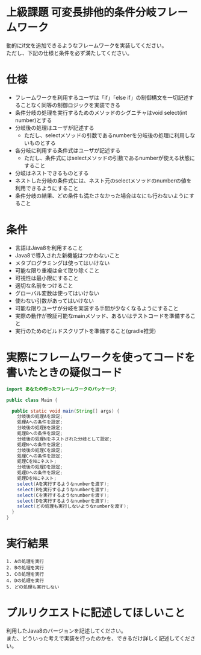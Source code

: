 # 上級課題 可変長排他的条件分岐フレームワーク
動的にif文を追加できるようなフレームワークを実装してください。  
ただし、下記の仕様と条件を必ず満たしてください。


# 仕様
* フレームワークを利用するユーザは「if」「else if」の制御構文を一切記述することなく同等の制御ロジックを実装できる
* 条件分岐の処理を実行するためのメソッドのシグニチャはvoid select(int number)とする
* 分岐後の処理はユーザが記述する
  * ただし、selectメソッドの引数であるnumberを分岐後の処理に利用しないものとする
* 各分岐に利用する条件式はユーザが記述する
  * ただし、条件式にはselectメソッドの引数であるnumberが使える状態にすること
* 分岐はネストできるものとする
* ネストした分岐の条件式には、ネスト元のselectメソッドのnumberの値を利用できるようにすること
* 条件分岐の結果、どの条件も満たさなかった場合はなにも行わないようにすること


# 条件
* 言語はJava8を利用すること
* Java8で導入された新機能はつかわないこと
* メタプログラミングは使ってはいけない
* 可能な限り重複は全て取り除くこと
* 可視性は最小限にすること
* 適切な名前をつけること
* グローバル変数は使ってはいけない
* 使わない引数があってはいけない
* 可能な限りユーザが分岐を実装する手間が少なくなるようにすること
* 実際の動作が検証可能なmainメソッド、あるいはテストコードを準備すること
* 実行のためのビルドスクリプトを準備すること(gradle推奨)


# 実際にフレームワークを使ってコードを書いたときの疑似コード
```java
import あなたの作ったフレームワークのパッケージ;

public class Main {

  public static void main(String[] args) {
    分岐後の処理Aを設定;
    処理Aへの条件を設定;
    分岐後の処理Bを設定;
    処理Bへの条件を設定;
    分岐後の処理Nをネストされた分岐として設定;
    処理Nへの条件を設定;
    分岐後の処理Cを設定;
    処理Cへの条件を設定;
    処理CをNにネスト;
    分岐後の処理Dを設定;
    処理Dへの条件を設定;
    処理DをNにネスト;
    select(Aを実行するようなnumberを渡す);
    select(Bを実行するようなnumberを渡す);
    select(Cを実行するようなnumberを渡す);
    select(Dを実行するようなnumberを渡す);
    select(どの処理も実行しないようなnumberを渡す);
  }
}
```

# 実行結果
```
1. Aの処理を実行
2. Bの処理を実行
3. Cの処理を実行
4. Dの処理を実行
5. どの処理も実行しない
```

# プルリクエストに記述してほしいこと
利用したJava8のバージョンを記述してください。  
また、どういった考えで実装を行ったのかを、できるだけ詳しく記述してください。

